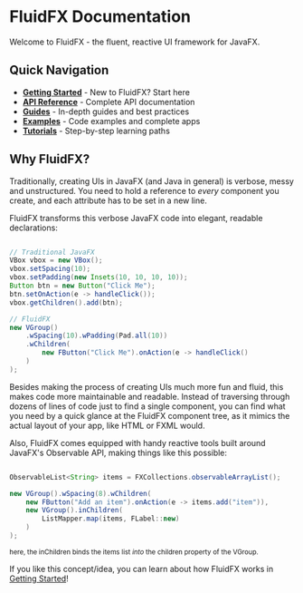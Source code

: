 # FluidFX Documentation

Welcome to FluidFX - the fluent, reactive UI framework for JavaFX.

## Quick Navigation

-  **[Getting Started](getting-started/)** - New to FluidFX? Start here
-  **[API Reference](api/)** - Complete API documentation
-  **[Guides](guides/)** - In-depth guides and best practices
-  **[Examples](examples/)** - Code examples and complete apps
-  **[Tutorials](tutorials/)** - Step-by-step learning paths

## Why FluidFX?

Traditionally, creating UIs in JavaFX (and Java in general) is verbose, messy and unstructured. You need to hold a reference to _every_ component you create, and each attribute has to be set in a new line.

FluidFX transforms this verbose JavaFX code into elegant, readable declarations:

```java

// Traditional JavaFX
VBox vbox = new VBox();
vbox.setSpacing(10);
vbox.setPadding(new Insets(10, 10, 10, 10));
Button btn = new Button("Click Me");
btn.setOnAction(e -> handleClick());
vbox.getChildren().add(btn);

// FluidFX
new VGroup()
    .wSpacing(10).wPadding(Pad.all(10))
    .wChildren(
        new FButton("Click Me").onAction(e -> handleClick()
    )
);
```

Besides making the process of creating UIs much more fun and fluid, this makes code more maintainable and readable. Instead of traversing through dozens of lines of code just to find a single component, you can find what you need by a quick glance at the FluidFX component tree, as it mimics the actual layout of your app, like HTML or FXML would.

Also, FluidFX comes equipped with handy reactive tools built around JavaFX's Observable API, making things like this possible:

```java

ObservableList<String> items = FXCollections.observableArrayList();

new VGroup().wSpacing(8).wChildren(
    new FButton("Add an item").onAction(e -> items.add("item")),
    new VGroup().inChildren(
        ListMapper.map(items, FLabel::new)
    )
);
```
<small>here, the inChildren binds the items list _into_ the children property of the VGroup.</small>

If you like this concept/idea, you can learn about how FluidFX works in [Getting Started](getting-started/)!